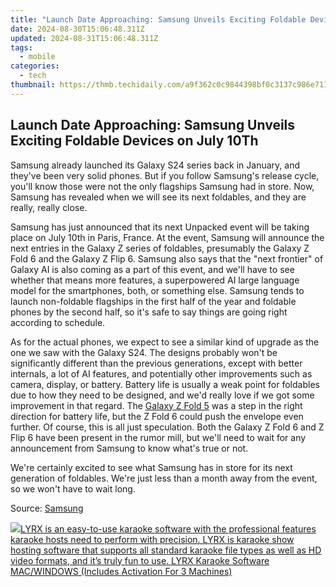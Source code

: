 ```yaml
---
title: "Launch Date Approaching: Samsung Unveils Exciting Foldable Devices on July 10Th"
date: 2024-08-30T15:06:48.311Z
updated: 2024-08-31T15:06:48.311Z
tags:
  - mobile
categories:
  - tech
thumbnail: https://thmb.techidaily.com/a9f362c0c9844398bf0c3137c986e711e55f9d9899cc82e5e90b9af515ed9d20.jpg
---
```


## Launch Date Approaching: Samsung Unveils Exciting Foldable Devices on July 10Th

Samsung already launched its Galaxy S24 series back in January, and they've been very solid phones. But if you follow Samsung's release cycle, you'll know those were not the only flagships Samsung had in store. Now, Samsung has revealed when we will see its next foldables, and they are really, really close.

 Samsung has just announced that its next Unpacked event will be taking place on July 10th in Paris, France. At the event, Samsung will announce the next entries in the Galaxy Z series of foldables, presumably the Galaxy Z Fold 6 and the Galaxy Z Flip 6\. Samsung also says that the "next frontier" of Galaxy AI is also coming as a part of this event, and we'll have to see whether that means more features, a superpowered AI large language model for the smartphones, both, or something else. Samsung tends to launch non-foldable flagships in the first half of the year and foldable phones by the second half, so it's safe to say things are going right according to schedule.

 As for the actual phones, we expect to see a similar kind of upgrade as the one we saw with the Galaxy S24\. The designs probably won't be significantly different than the previous generations, except with better internals, a lot of AI features, and potentially other improvements such as camera, display, or battery. Battery life is usually a weak point for foldables due to how they need to be designed, and we'd really love if we got some improvement in that regard. The [Galaxy Z Fold 5](https://extra-skills.techidaily.com/in-2024-perfecting-the-art-of-compelling-mosaic-imagery/) was a step in the right direction for battery life, but the Z Fold 6 could push the envelope even further. Of course, this is all just speculation. Both the Galaxy Z Fold 6 and Z Flip 6 have been present in the rumor mill, but we'll need to wait for any announcement from Samsung to know what's true or not.

 We're certainly excited to see what Samsung has in store for its next generation of foldables. We're just less than a month away from the event, so we won't have to wait long.

 Source: [Samsung](https://shop-links.co/link/?exclusive=1&publisher_slug=itechdaily19598&url=https%3A%2F%2Fnews.samsung.com%2Fus%2Fsamsung-galaxy-unpacked-july-2024-galaxy-ai-is-here-invitation-livestream-replay%2F)

<ins class="adsbygoogle"
     style="display:block"
     data-ad-format="autorelaxed"
     data-ad-client="ca-pub-7571918770474297"
     data-ad-slot="1223367746"></ins>



<ins class="adsbygoogle"
     style="display:block"
     data-ad-client="ca-pub-7571918770474297"
     data-ad-slot="8358498916"
     data-ad-format="auto"
     data-full-width-responsive="true"></ins>



<!-- affiliate ads begin -->
<a href="https://shop.pcdj.com/order/checkout.php?PRODS=4698998&QTY=1&AFFILIATE=108875&CART=1"> <img src="https://secure.avangate.com/images/merchant/47f4b6321e9fd8e8f7326a6adc1a7c1e/products/MacBook_Pro_lyrx-withsinger-tv.png" border="0">LYRX is an easy-to-use karaoke software with the professional features karaoke hosts need to perform with precision. LYRX is karaoke show hosting software that supports all standard karaoke file types as well as HD video formats, and it’s truly fun to use. 
LYRX Karaoke Software MAC/WINDOWS (Includes Activation For 3 Machines)</a>
<!-- affiliate ads end -->